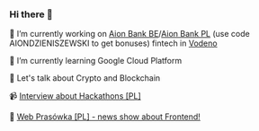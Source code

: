 ### Hi there 👋

🔭 I’m currently working on [Aion Bank BE](https://aion.be/invite/52e3dd85-3cf0-4608-b0e6-4cd753de0aae)/[Aion Bank PL](https://aion.eu/pl-pl) (use code AIONDZIENISZEWSKI to get bonuses) fintech in [Vodeno](https://www.vodeno.com/)

🌱 I’m currently learning Google Cloud Platform

💬 Let's talk about Crypto and Blockchain

📹 [Interview about Hackathons [PL]](https://www.youtube.com/watch?v=M9SeBKc2xZk)

🤯 [Web Prasówka [PL] - news show about Frontend!](https://www.youtube.com/watch?v=mhLWoX3ZGwg&list=PLOzzvlJKwOdVAA2gLzQHju68dxkOhUzkd)

